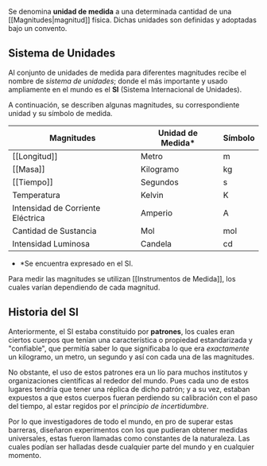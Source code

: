 Se denomina **unidad de medida** a una determinada cantidad de una [[Magnitudes|magnitud]] física. Dichas unidades son definidas y adoptadas bajo un convento.
## Sistema de Unidades
Al conjunto de unidades de medida para diferentes magnitudes recibe el nombre de *sistema de unidades*; donde el más importante y usado ampliamente en el mundo es el **SI** (Sistema Internacional de Unidades).

A continuación, se describen algunas magnitudes, su correspondiente unidad y su símbolo de medida.

| Magnitudes                        | Unidad de Medida* | Símbolo |
| --------------------------------- | ----------------- | ------- |
| [[Longitud]]                      | Metro             | m       |
| [[Masa]]                          | Kilogramo         | kg      |
| [[Tiempo]]                        | Segundos          | s       |
| Temperatura                       | Kelvin            | K       |
| Intensidad de Corriente Eléctrica | Amperio           | A       |
| Cantidad de Sustancia             | Mol               | mol     |
| Intensidad Luminosa               | Candela           | cd      |
* *Se encuentra expresado en el SI.

Para medir las magnitudes se utilizan [[Instrumentos de Medida]], los cuales varían dependiendo de cada magnitud.

## Historia del SI
Anteriormente, el SI estaba constituido por **patrones**, los cuales eran ciertos cuerpos que tenían una característica o propiedad estandarizada y "confiable", que permitía saber lo que significaba lo que era _exactamente_ un kilogramo, un metro, un segundo y así con cada una de las magnitudes.

No obstante, el uso de estos patrones era un lío para muchos institutos y organizaciones científicas al rededor del mundo. Pues cada uno de estos lugares tendría que tener una réplica de dicho patrón; y a su vez, estaban expuestos a que estos cuerpos fueran perdiendo su calibración con el paso del tiempo, al estar regidos por el *principio de incertidumbre*.

Por lo que investigadores de todo el mundo, en pro de superar estas barreras, diseñaron experimentos con los que pudieran obtener medidas universales, estas fueron llamadas como constantes de la naturaleza. Las cuales podían ser halladas desde cualquier parte del mundo y en cualquier momento.

